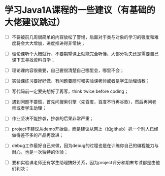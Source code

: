 # 学习Java1A课程的一些建议（有基础的大佬建议跳过）

- [ ] 不要被前几周很简单的内容放松了警惕，后面对于类与对象的学习的强度和难度将会大大增加，进度推进得非常快；

- [ ] 理论课听个大概就行，不要期望课上就能完全听懂，大部分功夫还是需要自己课下去寻找资料自学；

- [ ] 理论课内容很重要，自己要很清楚自己哪里会，哪里不会；

- [ ] 实验课练习要好好做，有问题要随时和实验课老师或者是学生助理请教；

- [ ] 写代码前一定要先想好了再写，think twice before coding；

- [ ] 遇到问题不要慌，首先问搜索引擎（先百度，百度不行再谷歌），然后再问老师或者学生助理；

- [ ] 作业坚决不能抄袭，抄袭的后果非常严重；

- [ ] project不建议从demo开始做，而是建议从网上（如github）扒一个别人已经做得差不多的产品再改进；

- [ ] debug工作最好自己来做，因为debug的过程也是在训练你自己的编程能力与耐心，也是一次独特的体验；

- [ ] 要和实验课老师还有学生助理搞好关系，因为project评分和期末考试都是由他们判决；
